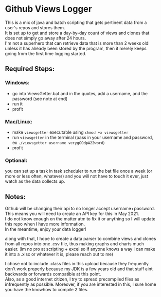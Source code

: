 # Github Views Logger  
This is a mix of java and batch scripting that gets pertinent data from a user's repos and stores them.   
It is set up to get and store a day-by-day count of views and clones that does not simply go away after 24 hours.  
I'm not a superhero that can retrieve data that is more than 2 weeks old unless it has already been stored by the program, then it merely keeps going from the first time logging started.  

## Required Steps:  
### Windows:
* go into ViewsGetter.bat and in the quotes, add a username, and the password (see note at end)  
* run it  
* profit  
### Mac/Linux:
* make `viewsgetter` executable using `chmod +x viewsgetter`  
* run `viewsgetter` in the terminal (pass in your username and password, ex `./viewsgetter username verygOOdpA22word`)  
* profit  

### Optional:  
you can set up a task in task scheduler to run the bat file once a week (or more or less often, whatever) and you will not have to touch it ever, just watch as the data collects up.  

## Notes:  
Github will be changing their api to no longer accept username+password.   
This means you will need to create an API key for this in May 2021.  
I do not know enough on the matter atm to fix it or anything so I will update this repo when I have more information.  
In the meantime, enjoy your data logger!  

along with that, I hope to create a data parser to combine views and clones from all repos into one .csv file, thus making graphs and charts much easier. 
(im no pro at scripting + excel so if anyone knows a way i can make it into a .xlsx or whatever it is, please reach out to me)

I chose not to include .class files in this upload because they frequently don't work properly because my JDK is a few years old and that stuff aint backwards or forwards compatible at this point.   
Also, as a good internet citizen, I try to spread precompiled files as infrequently as possible. Moreover, if you are interested in this, I sure home you have the knowhow to compile 2 files.  